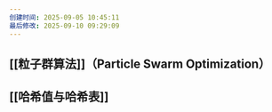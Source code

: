 ```yaml
---
创建时间: 2025-09-05 10:45:11
最后修改: 2025-09-10 09:29:09
---
```

## [[粒子群算法]]（Particle Swarm Optimization）
## [[哈希值与哈希表]]